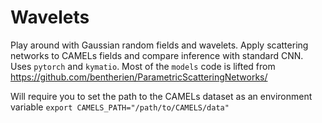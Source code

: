 # Wavelets
Play around with Gaussian random fields and wavelets. Apply scattering networks to CAMELs fields and compare inference with standard CNN. Uses `pytorch` and `kymatio`. Most of the `models` code is lifted from https://github.com/bentherien/ParametricScatteringNetworks/

Will require you to set the path to the CAMELs dataset as an environment variable `export CAMELS_PATH="/path/to/CAMELS/data"`
